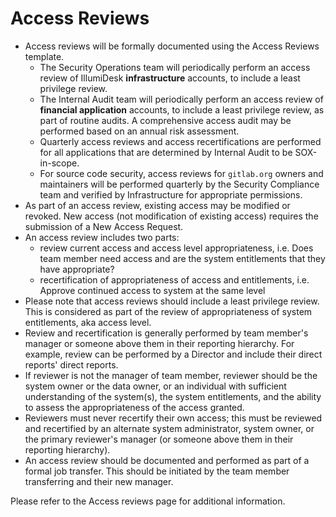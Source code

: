 # Access Reviews

* Access reviews will be formally documented using the Access Reviews template.
  * The Security Operations team will periodically perform an access review of IllumiDesk **infrastructure** accounts, to include a least privilege review.
  * The Internal Audit team will periodically perform an access review of **financial application** accounts, to include a least privilege review, as part of routine audits. A comprehensive access audit may be performed based on an annual risk assessment.
  * Quarterly access reviews and access recertifications are performed for all applications that are determined by Internal Audit to be SOX-in-scope.
  * For source code security, access reviews for `gitlab.org` owners and maintainers will be performed quarterly by the Security Compliance team and verified by Infrastructure for appropriate permissions.
* As part of an access review, existing access may be modified or revoked. New access \(not modification of existing access\) requires the submission of a New Access Request.
* An access review includes two parts:
  * review current access and access level appropriateness, i.e. Does team member need access and are the system entitlements that they have appropriate?
  * recertification of appropriateness of access and entitlements, i.e. Approve continued access to system at the same level
* Please note that access reviews should include a least privilege review. This is considered as part of the review of appropriateness of system entitlements, aka access level.
* Review and recertification is generally performed by team member's manager or someone above them in their reporting hierarchy. For example, review can be performed by a Director and include their direct reports' direct reports.
* If reviewer is not the manager of team member, reviewer should be the system owner or the data owner, or an individual with sufficient understanding of the system\(s\), the system entitlements, and the ability to assess the appropriateness of the access granted.
* Reviewers must never recertify their own access; this must be reviewed and recertified by an alternate system administrator, system owner, or the primary reviewer's manager \(or someone above them in their reporting hierarchy\).
* An access review should be documented and performed as part of a formal job transfer. This should be initiated by the team member transferring and their new manager.

Please refer to the Access reviews page for additional information.

